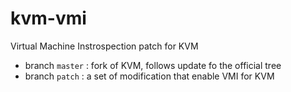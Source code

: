 # kvm-vmi
Virtual Machine Instrospection patch for KVM

- branch `master` : fork of KVM, follows update fo the official tree
- branch `patch` : a set of modification that enable VMI for KVM
